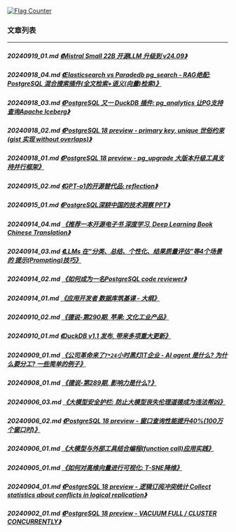 <a rel="nofollow" href="http://info.flagcounter.com/h9V1"  ><img src="http://s03.flagcounter.com/count/h9V1/bg_FFFFFF/txt_000000/border_CCCCCC/columns_2/maxflags_12/viewers_0/labels_0/pageviews_0/flags_0/"  alt="Flag Counter"  border="0"  ></a>  
  
### 文章列表  
----  
##### 20240919_01.md   [《Mistral Small 22B 开源LLM 升级到 v24.09》](20240919_01.md)  
##### 20240918_04.md   [《Elasticsearch vs Paradedb pg_search - RAG绝配: PostgreSQL 混合搜索插件(全文检索+语义(向量)检索)》](20240918_04.md)  
##### 20240918_03.md   [《PostgreSQL 又一 DuckDB 插件: pg_analytics 让PG支持查询Apache Iceberg》](20240918_03.md)  
##### 20240918_02.md   [《PostgreSQL 18 preview - primary key, unique 世俗约束 (gist 实现 without overlaps)》](20240918_02.md)  
##### 20240918_01.md   [《PostgreSQL 18 preview - pg_upgrade 大版本升级工具支持并行框架》](20240918_01.md)  
##### 20240915_02.md   [《GPT-o1的开源替代品: reflection》](20240915_02.md)  
##### 20240915_01.md   [《PostgreSQL深耕中国的技术洞察 PPT》](20240915_01.md)  
##### 20240914_04.md   [《推荐一本开源电子书 深度学习, Deep Learning Book Chinese Translation》](20240914_04.md)  
##### 20240914_03.md   [《LLMs 在“分类、总结、个性化、结果质量评估”等4个场景的 提示(Prompting)技巧》](20240914_03.md)  
##### 20240914_02.md   [《如何成为一名PostgreSQL code reviewer》](20240914_02.md)  
##### 20240914_01.md   [《应用开发者 数据库筑基课 - 大纲》](20240914_01.md)  
##### 20240910_02.md   [《德说-第290期, 苹果: 文化工业产品》](20240910_02.md)  
##### 20240910_01.md   [《DuckDB v1.1 发布, 带来多项重大更新》](20240910_01.md)  
##### 20240909_01.md   [《公司革命来了`7*24`小时黑灯IT企业 - AI agent 是什么? 为什么要分工? 一些简单的例子》](20240909_01.md)  
##### 20240908_01.md   [《德说-第289期, 影响力是什么?》](20240908_01.md)  
##### 20240906_03.md   [《大模型安全护栏: 防止大模型丧失伦理道德成为违法帮凶》](20240906_03.md)  
##### 20240906_02.md   [《PostgreSQL 18 preview - 窗口查询性能提升40%(100万个窗口时)》](20240906_02.md)  
##### 20240906_01.md   [《大模型与外部工具结合编程(function call)应用实践》](20240906_01.md)  
##### 20240905_01.md   [《如何对高维向量进行可视化: T-SNE降维》](20240905_01.md)  
##### 20240904_01.md   [《PostgreSQL 18 preview - 逻辑订阅冲突统计 Collect statistics about conflicts in logical replication》](20240904_01.md)  
##### 20240902_01.md   [《PostgreSQL 18 preview - VACUUM FULL / CLUSTER CONCURRENTLY》](20240902_01.md)  
